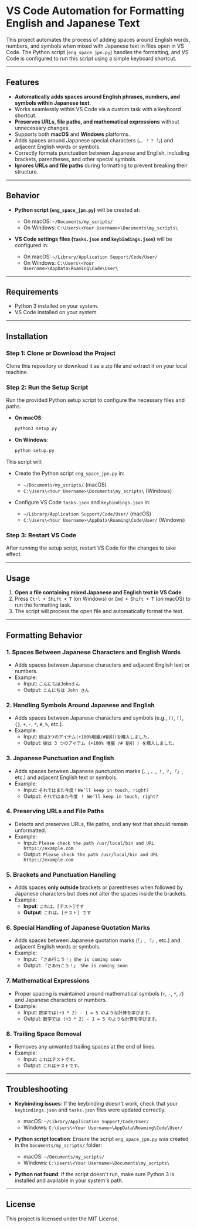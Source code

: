 
# VS Code Automation for Formatting English and Japanese Text

This project automates the process of adding spaces around English words, numbers, and symbols when mixed with Japanese text in files open in VS Code. The Python script (`eng_space_jpn.py`) handles the formatting, and VS Code is configured to run this script using a simple keyboard shortcut.

---

## Features

- **Automatically adds spaces around English phrases, numbers, and symbols within Japanese text**.
- Works seamlessly within VS Code via a custom task with a keyboard shortcut.
- **Preserves URLs, file paths, and mathematical expressions** without unnecessary changes.
- Supports both **macOS** and **Windows** platforms.
- Adds spaces around Japanese special characters (`。、！？「」`) and adjacent English words or symbols.
- Correctly formats punctuation between Japanese and English, including brackets, parentheses, and other special symbols.
- **Ignores URLs and file paths** during formatting to prevent breaking their structure.

---

## Behavior

- **Python script (`eng_space_jpn.py`)** will be created at:
  - On macOS: `~/Documents/my_scripts/`
  - On Windows: `C:\Users\<Your Username>\Documents\my_scripts\`

- **VS Code settings files (`tasks.json` and `keybindings.json`)** will be configured in:
  - On macOS: `~/Library/Application Support/Code/User/`
  - On Windows: `C:\Users\<Your Username>\AppData\Roaming\Code\User\`

---

## Requirements

- Python 3 installed on your system.
- VS Code installed on your system.

---

## Installation

### Step 1: Clone or Download the Project
Clone this repository or download it as a zip file and extract it on your local machine.

### Step 2: Run the Setup Script
Run the provided Python setup script to configure the necessary files and paths.

- **On macOS**:
  ```bash
  python3 setup.py
  ```

- **On Windows**:
  ```bash
  python setup.py
  ```

This script will:
- Create the Python script `eng_space_jpn.py` in:
  - `~/Documents/my_scripts/` (macOS)
  - `C:\Users\<Your Username>\Documents\my_scripts\` (Windows)
  
- Configure VS Code `tasks.json` and `keybindings.json` in:
  - `~/Library/Application Support/Code/User/` (macOS)
  - `C:\Users\<Your Username>\AppData\Roaming\Code\User/` (Windows)

### Step 3: Restart VS Code
After running the setup script, restart VS Code for the changes to take effect.

---

## Usage

1. **Open a file containing mixed Japanese and English text in VS Code**.
2. Press `Ctrl + Shift + T` (on Windows) or `Cmd + Shift + T` (on macOS) to run the formatting task.
3. The script will process the open file and automatically format the text.

---

## Formatting Behavior

### 1. **Spaces Between Japanese Characters and English Words**
   - Adds spaces between Japanese characters and adjacent English text or numbers.
   - Example:
     - Input: `こんにちはJohnさん`
     - Output: `こんにちは John さん`

### 2. **Handling Symbols Around Japanese and English**
   - Adds spaces between Japanese characters and symbols (e.g., `()`, `[]`, `{}`, `+`, `-`, `*`, `#`, `%`, etc.).
   - Example:
     - Input: `彼は3つのアイテム(+100%増量/#割引)を購入しました。`
     - Output: `彼は 3 つのアイテム (+100% 増量 /# 割引 ) を購入しました。`

### 3. **Japanese Punctuation and English**
   - Adds spaces between Japanese punctuation marks (`、`, `。`, `！`, `？`, `「」`, etc.) and adjacent English text or symbols.
   - Example:
     - Input: `それではまた今度！We’ll keep in touch, right?`
     - Output: `それではまた今度 ！ We’ll keep in touch, right?`

### 4. **Preserving URLs and File Paths**
   - Detects and preserves URLs, file paths, and any text that should remain unformatted.
   - Example:
     - Input: `Please check the path /usr/local/bin and URL https://example.com`
     - Output: `Please check the path /usr/local/bin and URL https://example.com`

### 5. **Brackets and Punctuation Handling**
   - Adds spaces **only outside** brackets or parentheses when followed by Japanese characters but does not alter the spaces inside the brackets.
   - Example:
     - **Input**: `これは。[テスト]です`
     - **Output**: `これは。[テスト] です`

### 6. **Special Handling of Japanese Quotation Marks**
   - Adds spaces between Japanese quotation marks (`「」`, `『』`, etc.) and adjacent English words or symbols.
   - Example:
     - Input: `「さあ行こう！」She is coming soon`
     - Output: `「さあ行こう！」 She is coming soon`

### 7. **Mathematical Expressions**
   - Proper spacing is maintained around mathematical symbols (`+`, `-`, `*`, `/`) and Japanese characters or numbers.
   - Example:
     - Input: `数学では(+3 * 2) - 1 = 5 のような計算を学びます。`
     - Output: `数学では (+3 * 2) - 1 = 5 のような計算を学びます。`

### 8. **Trailing Space Removal**
   - Removes any unwanted trailing spaces at the end of lines.
   - Example:
     - Input: `これはテストです。     `
     - Output: `これはテストです。`

---

## Troubleshooting

- **Keybinding issues**: If the keybinding doesn't work, check that your `keybindings.json` and `tasks.json` files were updated correctly.
  - macOS: `~/Library/Application Support/Code/User/`
  - Windows: `C:\Users\<Your Username>\AppData\Roaming\Code\User/`

- **Python script location**: Ensure the script `eng_space_jpn.py` was created in the `Documents/my_scripts/` folder:
  - macOS: `~/Documents/my_scripts/`
  - Windows: `C:\Users\<Your Username>\Documents\my_scripts\`

- **Python not found**: If the script doesn't run, make sure Python 3 is installed and available in your system's path.

---

## License

This project is licensed under the MIT License.

